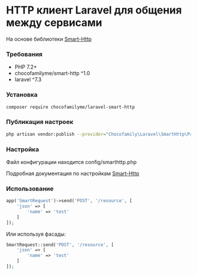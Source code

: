 # HTTP клиент Laravel для общения между сервисами
На основе библиотеки [Smart-Http](https://github.com/chocofamilyme/smart-http)

### Требования
- PHP 7.2+
- chocofamilyme/smart-http ^1.0
- laravel ^7.3

### Установка
```bash
composer require chocofamilyme/laravel-smart-http
```

### Публикация настроек
```bash
php artisan vendor:publish --provider="Chocofamily\Laravel\SmartHttp\Providers\SmartHttpServiceProvider"
```

### Настройка
Файл конфигурации находится config/smarthttp.php

Подробная документация по настройкам [Smart-Http](https://github.com/chocofamilyme/smart-http#%D0%BF%D0%B0%D1%80%D0%BC%D0%B5%D1%82%D1%80%D1%8B-%D0%BA%D0%BE%D1%82%D0%BE%D1%80%D1%8B%D0%B5-%D1%81%D0%BE%D0%B4%D0%B5%D1%80%D0%B6%D0%B8%D1%82-%D0%BE%D0%B1%D1%8A%D0%B5%D0%BA%D1%82-config)

### Использование

```php
app('SmartRequest')->send('POST', '/resource', [
    'json' => [
        'name' => 'test'
    ]   
]);
```

Или используя фасады:

```php
SmartRequest::send('POST', '/resource', [
    'json' => [
        'name' => 'test'
    ]   
]);
```


